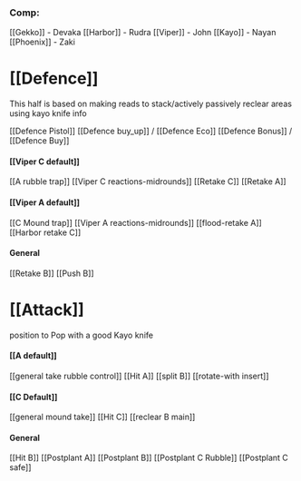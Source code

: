 ### Comp:

[[Gekko]] - Devaka
[[Harbor]] - Rudra
[[Viper]] - John
[[Kayo]] - Nayan
[[Phoenix]] - Zaki


# [[Defence]] 
This half is based on making reads to stack/actively passively reclear areas using kayo knife info

[[Defence Pistol]]
[[Defence buy_up]] / [[Defence Eco]]
[[Defence Bonus]] / [[Defence Buy]]

#### [[Viper C default]]
[[A rubble trap]]
[[Viper C reactions-midrounds]]
[[Retake C]]
[[Retake A]]
#### [[Viper A default]]
[[C Mound trap]]
[[Viper A reactions-midrounds]]
[[flood-retake A]]
[[Harbor retake C]]

#### General
[[Retake B]]
[[Push B]]




# [[Attack]]
position to Pop with a good Kayo knife

#### [[A default]]
[[general take rubble control]]
[[Hit A]]
[[split B]]
[[rotate-with insert]]
#### [[C Default]]
[[general mound take]]
[[Hit C]]
[[reclear B main]]

#### General
[[Hit B]]
[[Postplant A]]
[[Postplant B]]
[[Postplant C Rubble]]
[[Postplant C safe]]